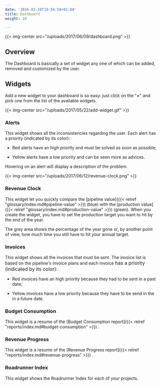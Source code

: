 ```yaml
---
date: '2016-03-10T19:56:50+01:00'
title: Dashboard
weight: 20

---
```



{{< img-center src="/uploads/2017/06/09/dashboard.png" >}}

## Overview

The Dashboard is basically a set of widget any one of which can be added, removed and customized by the user.

## Widgets

Add a new widget to your dashboard is so easy: just click on the "**+**" and pick one from the list of the available widgets.

{{< img-center src="/uploads/2017/05/22/add-widget.gif" >}}

### Alerts

This widget shows all the inconsistencies regarding the user. Each alert has a priority (indicated by its color):

* Red alerts have an high priority and must be solved as soon as possible;

* Yellow alerts have a low priority and can be seen more as advices.

Hovering on an alert will display a description of the problem.

{{< img-center src="/uploads/2017/06/12/revenue-clock.png" >}}

### Revenue Clock

This widget let you quickly compare the [pipeline value]({{< relref "glossary/index.md#pipeline-value" >}}) (blue) with the [production value]({{< relref "glossary/index.md#production-value" >}}) (green). When you create the widget, you have to set the production target you want to hit by the end of the year.

The grey area shows the percentage of the year gone or, by another point of view, how much time you still have to hit your annual target.

### Invoices

This widget shows all the invoices that must be sent. The invoice list is based on the pipeline's invoice plans and each invoice <span style="font-size: 1rem;">has a priority (indicated by its color):</span>

* Red invoices have an high priority because they had to be sent in a past date;

* Yellow invoices have a low priority because they have to be send in the in a future date.

### Budget Consumption

This widget is a resume of the [Budget Consumption report]({{< relref "reports/index.md#budget-consumption" >}}) .

### Revenue Progress

This widget is a resume of the [Revenue Progress report]({{< relref "reports/index.md#revenue-progress" >}}) .

### Roadrunner Index

This widget shows the Roadrunner Index for each of your projects.